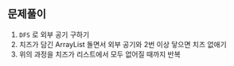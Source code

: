 ## 문제풀이

1. `DFS` 로 외부 공기 구하기
2. 치즈가 담긴 ArrayList 돌면서 외부 공기와 2번 이상 닿으면 치즈 없애기
3. 위의 과정을 치즈가 리스트에서 모두 없어질 때까지 반복 